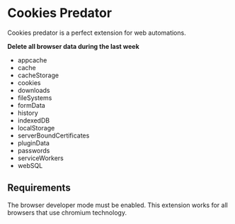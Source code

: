 # Cookies Predator

Cookies predator is a perfect extension for web automations.

**Delete all browser data during the last week** 

- appcache
- cache
- cacheStorage
- cookies
- downloads
- fileSystems
- formData
- history
- indexedDB
- localStorage
- serverBoundCertificates
- pluginData
- passwords
- serviceWorkers
- webSQL

## Requirements

The browser developer mode must be enabled.
This extension works for all browsers that use chromium technology.